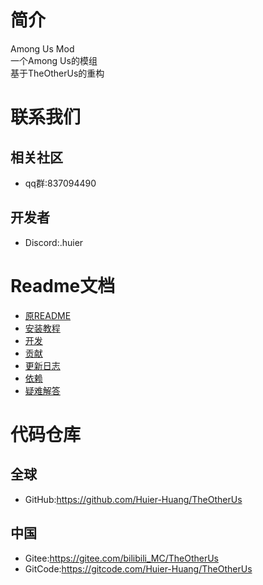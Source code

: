 # 简介
Among Us Mod  
一个Among Us的模组  
基于TheOtherUs的重构  

# 联系我们
## 相关社区
* qq群:837094490
## 开发者
* Discord:.huier

# Readme文档
* [原README](Docs/README.EN.md)  
* [安装教程](Docs/Install.md)  
* [开发](Docs/Dev.md)  
* [贡献](Docs/Contributors.md)  
* [更新日志](Docs/Changelog.md)  
* [依赖](Docs/Dependencie.md)  
* [疑难解答](Docs/FAQ.md)  

# 代码仓库
## 全球
* GitHub:https://github.com/Huier-Huang/TheOtherUs
## 中国  
* Gitee:https://gitee.com/bilibili_MC/TheOtherUs
* GitCode:https://gitcode.com/Huier-Huang/TheOtherUs
